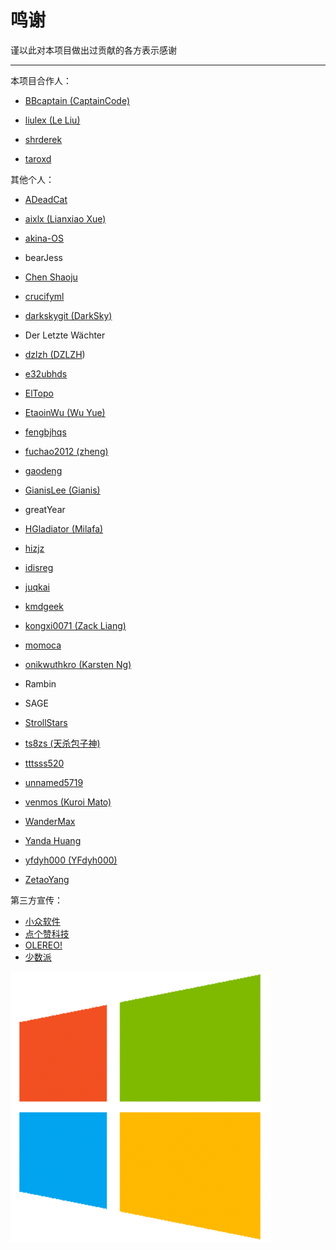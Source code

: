 # 鸣谢

谨以此对本项目做出过贡献的各方表示感谢

---

本项目合作人：

* [BBcaptain \(CaptainCode\)](https://github.com/BBcaptain)

* [liulex \(Le Liu\)](https://github.com/liulex)

* [shrderek](https://github.com/shrderek)

* [taroxd](https://github.com/taroxd)

其他个人：

* [ADeadCat](https://github.com/ADeadCat)
* [aixlx \(Lianxiao Xue\)](#)

* [akina-OS](https://github.com/akina-OS)

* bearJess

* [Chen Shaoju](https://github.com/chenshaoju)

* [crucifyml](https://github.com/crucifyml)

* [darkskygit \(DarkSky\)](#)

* Der Letzte Wächter

* [dzlzh \(DZLZH](https://github.com/dzlzh)\)

* [e32ubhds](#)

* [ElTopo](#)

* [EtaoinWu \(Wu Yue\)](https://github.com/EtaoinWu)

* [fengbjhqs](#)

* [fuchao2012 \(zheng\)](https://github.com/fuchao2012)

* [gaodeng](#)

* [GianisLee \(Gianis\)](#)

* greatYear

* [HGladiator \(Milafa\)](#)

* [hizjz](#)

* [idisreg](#)

* [juqkai](#)

* [kmdgeek](https://github.com/kmdgeek)

* [kongxi0071 \(Zack Liang\)](https://github.com/kongxi0071)

* [momoca](https://github.com/momoca)

* [onikwuthkro \(Karsten Ng\)](https://github.com/onikwuthkro)

* Rambin

* SAGE

* [StrollStars](https://github.com/StrollStars)

* [ts8zs \(天杀包子神\)](#)

* [tttsss520](https://github.com/tttsss520)

* [unnamed5719](https://github.com/unnamed5719)

* [venmos \(Kuroi Mato\)](https://github.com/venmos)

* [WanderMax](https://github.com/WanderMax)

* [Yanda Huang](https://github.com/yodahuang)

* [yfdyh000 \(YFdyh000\)](#)

* [ZetaoYang](https://github.com/ZetaoYang)

第三方宣传：

* [小众软件](http://www.appinn.com/windows-apps-that-amaze-us/)
* [点个赞科技](http://wiki.jjboom.com/doku.php?id=专题策划:常用软件建议)
* [OLEREO!](http://olereo.com/links)
* [少数派](https://sspai.com/post/38866)

![](/assets/windows_logo.png)

